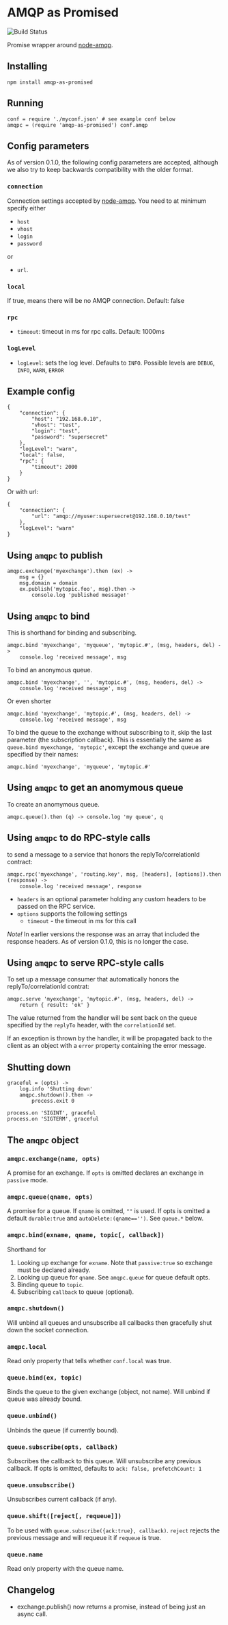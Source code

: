 AMQP as Promised
================

![Build Status](https://ci.tt.se/jenkins/buildStatus/icon?job=amqp-as-promised)

Promise wrapper around [node-amqp](https://github.com/postwait/node-amqp).

## Installing

`npm install amqp-as-promised`

## Running

    conf = require './myconf.json' # see example conf below
    amqpc = (require 'amqp-as-promised') conf.amqp

## Config parameters

As of version 0.1.0, the following config parameters are accepted,
although we also try to keep backwards compatibility with the older
format.

### `connection`

Connection settings accepted by
[node-amqp](https://github.com/postwait/node-amqp#connection-options-and-url). You
need to at minimum specify either
* `host`
* `vhost`
* `login`
* `password`

or
* `url`.

### `local`

If true, means there will be no AMQP connection. Default: false

### `rpc`

* `timeout`: timeout in ms for rpc calls. Default: 1000ms

### `logLevel`

* `logLevel`: sets the log level. Defaults to `INFO`. Possible levels
  are `DEBUG`, `INFO`, `WARN`, `ERROR`

## Example config

    {
        "connection": {
            "host": "192.168.0.10",
            "vhost": "test",
            "login": "test",
            "password": "supersecret"
        },
        "logLevel": "warn",
        "local": false,
        "rpc": {
            "timeout": 2000
        }
    }

Or with url:

    {
        "connection": {
            "url": "amqp://myuser:supersecret@192.168.0.10/test"
        },
        "logLevel": "warn"
    }


## Using `amqpc` to publish

    amqpc.exchange('myexchange').then (ex) ->
        msg = {}
        msg.domain = domain
        ex.publish('mytopic.foo', msg).then ->
			console.log 'published message!'

## Using `amqpc` to bind

This is shorthand for binding and subscribing.

    amqpc.bind 'myexchange', 'myqueue', 'mytopic.#', (msg, headers, del) ->
        console.log 'received message', msg

To bind an anonymous queue.

    amqpc.bind 'myexchange', '', 'mytopic.#', (msg, headers, del) ->
        console.log 'received message', msg

Or even shorter

    amqpc.bind 'myexchange', 'mytopic.#', (msg, headers, del) ->
        console.log 'received message', msg

To bind the queue to the exchange without subscribing to it, skip the
last parameter (the subscription callback). This is essentially the
same as `queue.bind myexchange, 'mytopic'`, except the exchange and
queue are specified by their names:

    amqpc.bind 'myexchange', 'myqueue', 'mytopic.#'

## Using `amqpc` to get an anomymous queue

To create an anomymous queue.

    amqpc.queue().then (q) -> console.log 'my queue', q

## Using `amqpc` to do RPC-style calls

to send a message to a service that honors the replyTo/correlationId contract:

    amqpc.rpc('myexchange', 'routing.key', msg, [headers], [options]).then (response) ->
        console.log 'received message', response

 * `headers` is an optional parameter holding any custom headers to be
   passed on the RPC service.
 * `options` supports the following settings
   - `timeout` - the timeout in ms for this call



*Note!* In earlier versions the response was an array that included
 the response headers. As of version 0.1.0, this is no longer the case.

## Using `amqpc` to serve RPC-style calls

To set up a message consumer that automatically honors the
replyTo/correlationId contrat:

    amqpc.serve 'myexchange', 'mytopic.#', (msg, headers, del) ->
        return { result: 'ok' }

The value returned from the handler will be sent back on the queue
specified by the `replyTo` header, with the `correlationId` set.

If an exception is thrown by the handler, it will be propagated back
to the client as an object with a `error` property containing the
error message.

## Shutting down

    graceful = (opts) ->
        log.info 'Shutting down'
        amqpc.shutdown().then ->
            process.exit 0

    process.on 'SIGINT', graceful
    process.on 'SIGTERM', graceful

## The `amqpc` object

### `amqpc.exchange(name, opts)`

A promise for an exchange. If `opts` is omitted declares an exchange in `passive` mode.

### `amqpc.queue(qname, opts)`

A promise for a queue. If `qname` is omitted, `""` is used. If opts is
omitted a default `durable:true` and `autoDelete:(qname=='')`. See
`queue.*` below.

### `amqpc.bind(exname, qname, topic[, callback])`

Shorthand for

1. Looking up exchange for `exname`. Note that `passive:true` so
   exchange must be declared already.
2. Looking up queue for `qname`. See `amqpc.queue` for queue default
   opts.
3. Binding queue to `topic`.
4. Subscribing `callback` to queue (optional).

### `amqpc.shutdown()`

Will unbind all queues and unsubscribe all callbacks then gracefully
shut down the socket connection.

### `amqpc.local`

Read only property that tells whether `conf.local` was true.

### `queue.bind(ex, topic)`

Binds the queue to the given exchange (object, not name). Will unbind
if queue was already bound.

### `queue.unbind()`

Unbinds the queue (if currently bound).

### `queue.subscribe(opts, callback)`

Subscribes the callback to this queue. Will unsubscribe any previous
callback. If opts is omitted, defaults to `ack: false, prefetchCount: 1`

### `queue.unsubscribe()`

Unsubscribes current callback (if any).

### `queue.shift([reject[, requeue]])`

To be used with `queue.subscribe({ack:true}, callback)`. `reject`
rejects the previous message and will requeue it if `requeue` is true.

### `queue.name`

Read only property with the queue name.


## Changelog

 * exchange.publish() now returns a promise, instead of being just an
   async call.
